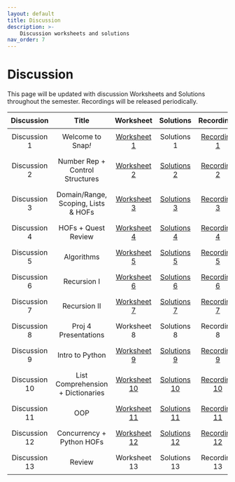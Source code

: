 ```yaml
---
layout: default
title: Discussion
description: >-
    Discussion worksheets and solutions
nav_order: 7
---
```


# Discussion

This page will be updated with discussion Worksheets and Solutions throughout the semester. Recordings will be released periodically.
<style>
  table {
    width: 100%;
    border-collapse: collapse;
  }
  th, td {
    text-align: center;
    padding: 8px;
  }
</style>

<table>
  <thead>
    <tr>
      <th>Discussion</th>
      <th>Title</th>
      <th>Worksheet</th>
      <th>Solutions</th>
      <th>Recordings</th>
    </tr>
  </thead>
  <tbody>
    <tr>
      <td>Discussion 1</td>
      <td>Welcome to Snap<em>!</em></td>
      <td><a href="https://drive.google.com/file/d/1kVcfONoJPqA5Iqv8cbxsu6_quSanSOxh/view?usp=drive_link"> Worksheet 1</a></td>
      <td><a>Solutions 1</a></td>
      <td><a href="https://drive.google.com/file/d/1KqjJ7_9mblF6ynqTmkXHPqm748AgiQ9J/view?usp=sharing"> Recording 1</a></td>
    </tr> 
    <tr>
      <td>Discussion 2</td>
      <td>Number Rep + Control Structures</td>
      <td><a href="https://docs.google.com/document/d/1j_GBxd3LCkBpO9ydLBgU1xHmx8d-dCct/edit?usp=sharing&ouid=106220240438634734707&rtpof=true&sd=true"> Worksheet 2</a></td>
      <td><a href="https://docs.google.com/document/d/1hzeyiZkwM950m2E186bdeFAkUfm0809B/edit?usp=drivesdk&ouid=102828999467017092876&rtpof=true&sd=true">Solutions 2</a></td>
      <td><a href="https://drive.google.com/file/d/1FPV77VJGZCIohNDd7e0TZ_KOGzhZwifo/view?usp=sharing">Recording 2</a></td>
    </tr>
     <tr>
      <td>Discussion 3</td>
      <td>Domain/Range, Scoping, Lists & HOFs</td>
      <td><a href="https://drive.google.com/file/d/1oeNbxrKtcNI2szAOZWEO-LfoWCGaRCyH/view?usp=sharing">Worksheet 3</a></td>
      <td><a href="https://docs.google.com/document/d/1fU0aZhNxUCo-ct_g1WAt_i-HfsZPAq0IwZiWn6PtYzk/edit?usp=drivesdk">Solutions 3</a></td>
      <td><a href="https://drive.google.com/file/d/1fPbSVISiJQewK5ZG30sLlkmf7Qyg8pOK/view?usp=sharing">Recording 3</a></td>
    </tr>
    <tr>
      <td>Discussion 4</td>
      <td>HOFs + Quest Review</td>
      <td><a href="https://docs.google.com/document/d/1BppWjxXgXmr-CgCrqT1xrXBUITbZtAYD/edit?usp=sharing&ouid=106220240438634734707&rtpof=true&sd=true">Worksheet 4</a></td>
      <td><a href="https://docs.google.com/document/d/1PtE59GWoWKLop-5NZZBuY3alIp6lplSS/edit?usp=drivesdk&ouid=102828999467017092876&rtpof=true&sd=true">Solutions 4</a></td>
      <td><a href="https://drive.google.com/file/d/1X4GDGuyXCzQ0B0ghyPNtVsmSw39unORw/view?usp=sharing">Recording 4</a></td>
    </tr>
    <tr>
      <td>Discussion 5</td>
      <td>Algorithms</td>
      <td><a href="https://docs.google.com/document/d/1hPJkV1ZR-NF4ydqPYAy5y_VSLdr2alJQ/edit?usp=sharing&ouid=102828999467017092876&rtpof=true&sd=true">Worksheet 5</a></td>
      <td><a href="https://docs.google.com/document/d/1w8yAcSqxGJtmua4AWklvR4ii7wUkiMI8/edit?usp=drivesdk&ouid=102828999467017092876&rtpof=true&sd=true">Solutions 5</a></td>
      <td><a href="https://drive.google.com/file/d/1CBVRPAj-qU3pEBOJEmGsMcKO3trMrz-Z/view?usp=sharing">Recording 5</a></td>
    </tr>
    <tr>
      <td>Discussion 6</td>
      <td>Recursion I</td>
      <td><a href="https://docs.google.com/document/d/1vJmLNpMSUxD05ibt1vWhZ8xl677ytRwl/edit#heading=h.a896o5zg6s8y">Worksheet 6</a></td>
      <td><a href="https://docs.google.com/document/d/10aYl5NJizgs2I0vLfwwOi9RIHjes41Vj/edit?usp=drivesdk&ouid=102828999467017092876&rtpof=true&sd=true">Solutions 6</a></td>
      <td><a href="https://drive.google.com/file/d/1JgTBsgR8Eg4qzeTb4fCvbgnSAx8iUcOo/view?usp=sharing">Recording 6</a></td>
    </tr>
    <tr>
      <td>Discussion 7</td>
      <td>Recursion II</td>
      <td><a href="https://docs.google.com/document/d/1XD8Eu8zQJhMK3_88GG5iMQbNH5BbiCIa/edit?usp=sharing&ouid=102828999467017092876&rtpof=true&sd=true">Worksheet 7</a></td>
      <td><a href="https://docs.google.com/document/d/1ymT0K_b9Z1Kmk5b318_T0CB3wWiDB8zg/edit?usp=drivesdk&ouid=102828999467017092876&rtpof=true&sd=true">Solutions 7</a></td>
      <td><a href="https://drive.google.com/file/d/1gNb7yaRo9V1jIuCQITA949vDMpz0Ximy/view?usp=drive_link">Recording 7</a></td>
    </tr>
    <tr>
      <td>Discussion 8</td>
      <td>Proj 4 Presentations</td>
      <td>Worksheet 8</td>
      <td>Solutions 8</td>
      <td>Recording 8</td>
    </tr>
     <tr>
      <td>Discussion 9</td>
      <td>Intro to Python</td>
      <td><a href="https://docs.google.com/document/d/1q1ciouhxmDMQSVBFwLOn0Cu1BoKevkIo/edit?usp=drivesdk&ouid=102828999467017092876&rtpof=true&sd=true">Worksheet 9</a></td>
      <td><a href="https://docs.google.com/document/d/1KN1RCMrndXxGNNCstXmyG4HAFEKrkW2z/edit?usp=drive_link&ouid=102828999467017092876&rtpof=true&sd=true">Solutions 9</a></td>
      <td><a href="https://drive.google.com/file/d/1wKfeH8-SVxKzINOQTVbMp11H1t5sy3Op/view?usp=drive_link">Recording 9</a></td>
    </tr>
    <tr>
    <td>Discussion 10</td>
      <td>List Comprehension + Dictionaries</td>
      <td><a href="https://docs.google.com/document/d/1yzUtLeWlfbio09u58fZwxRV9q2S7El_1qMBNcpsSyWU/edit?usp=drivesdk">Worksheet 10</a></td>
      <td><a href="https://drive.google.com/file/d/18zOQJr9MM0wA2AG4vUUO8ltUlquvx_XQ/view?usp=drive_link">Solutions 10</a></td>
      <td><a href="https://drive.google.com/file/d/1YjcBkWP-imk-vQoVRwankvG_zKGffmgb/view?usp=drive_link">Recording 10</a></td>
    </tr>
    <tr>
    <td>Discussion 11</td>
      <td>OOP</td>
     <td><a href="https://docs.google.com/document/d/1vURSI_IbbPjKGZTIWorHkRSWI23qzFAFhy6oNVCwnYg/edit?tab=t.0">Worksheet 11</a></td>
      <td><a href="https://docs.google.com/document/d/1L8AMD-K6q-8XrIwRpzmk9Vf0Qohxo57E45pXmfCVyu4/edit?usp=drivesdk">Solutions 11</a></td>
      <td><a href="https://drive.google.com/file/d/1zEc_LQXNvi-C1MpCY111k2QZe8DI8CqT/view?usp=drive_link">Recording 11</a></td>
    </tr>
    <tr>
    <td>Discussion 12</td>
      <td>Concurrency + Python HOFs</td>
      <td><a href="https://docs.google.com/document/d/1QKK96mjAWHyJhiB2T5IHlCnl-0kZDeZHO0HXHwcDbYA/edit?usp=drivesdk">Worksheet 12</a></td>
      <td><a href="">Solutions 12</a></td>
      <td><a href="https://drive.google.com/file/d/1FoNTRm10u1Z9Odi57sM9CD13HpiIKika/view?usp=drive_link">Recording 12</a></td>
    </tr>
    <tr>
    <td>Discussion 13</td>
      <td>Review</td>
      <td>Worksheet 13</td>
      <td>Solutions 13</td>
      <td>Recording 13</td>
    </tr>
  </tbody>
</table>

<!--**Discussion 2**{: .label .label-discussion } Lists & HOFs, Iteration, Scoping, Domain & Range | [Worksheet](https://drive.google.com/file/d/1eT15LJH38UGfYHR3pLueRlvwMovtyUE8/view?usp=sharing) | [Solutions](https://drive.google.com/file/d/1sVdinV45MT2GoISk8BkJGd8C_BZE-LO4/view?usp=sharing) | [Recording](https://drive.google.com/file/d/1XGcPW_Wa-YFVxm0Gp31w6LDOKaCIQN6q/view?usp=sharing)

**Discussion 3**{: .label .label-discussion } Algorithms and Algorithmic Complexity | [Worksheet](https://drive.google.com/file/d/1gvtV7q0T9M0aq5fOnYGAT2c_E95zw8mD/view?usp=sharing)| [Solutions](https://drive.google.com/file/d/16Cd7lKa7aupSB2s_5XBSwMGyUtJ2Q0Ex/view?usp=sharing) | [Recording](https://berkeley.zoom.us/rec/share/tAlxchXlx7vHFycQuvJrFCKAPtNCuOGvnQlYkMhvzRkz7SqXK5Yn8WnGC3j8_HYm.9IFRnKNiwhuZ1fQN?startTime=1688069469000) password: &uacLC3^

**Discussion 4**{: .label .label-discussion } Recursion I | [Worksheet](https://drive.google.com/file/d/1iDXHsTZyMhdcVOo2Xwr6rQ0GiT8IBxMc/view?usp=sharing) | [Solutions](https://drive.google.com/file/d/101e7Uvl2_yOnSHJTTHE224mwDEwm5tNb/view?usp=sharing) | [Recording](https://berkeley.zoom.us/rec/share/T21TGeXJqiymX6U7kw-ME7KK2KLpph_E4XCSTEKib1hhzAHt5q7ib6mVD1JaYQj4.1rY8zW55a2iaZFA4) password: 2baA%%3&

**Discussion 5**{: .label .label-discussion } Recursion II | [Worksheet](https://drive.google.com/file/d/1e_oQKlaHglPOzG-cJFGtVM-_w34xfsgj/view?usp=sharing) | [Solutions](https://drive.google.com/file/d/1i4XwCax3Z1tYqeCZJCtjPFxXsQDnCEUD/view?usp=sharing) | [Recording](https://drive.google.com/file/d/1h_7N_2LIki1Y9ldOLDzqUXA-WKhZYb4U/view?usp=sharing)

**Discussion 6**{: .label .label-discussion } Intro to Python | [Worksheet](https://drive.google.com/file/d/1ZhdSFR4JOWTndynZmyn-25sJpine3IPG/view?usp=sharing) | [Solutions](https://drive.google.com/file/d/1FdlJrJh3LtFghQfQH6N_mWSd663HTCY-/view?usp=sharing) | [Recording](https://drive.google.com/file/d/1zJKdhlgdq2QeEJmj32ZCKyPk3asDH2Vy/view?usp=sharing) | [starter code](https://drive.google.com/file/d/1WlgWSzREQ63hlHp25ZKPD8wbqi3c_48x/view?usp=sharing) 

**Discussion 7**{: .label .label-discussion } Python Data Structures | [Worksheet](https://drive.google.com/file/d/1YPOcYoH4leDyYsDWEVs9ak5WRBa7gF40/view?usp=sharing) | [starter code](https://drive.google.com/file/d/1mNR51mLB_rxxizLDq5qlea9NtRAN0sQE/view?usp=sharing) | [Solutions](https://docs.google.com/document/d/1r3kIypAsy5o6woWm7tzk3ehVG8hK8pjICNSfSW5Onr0/edit?usp=sharing) | [Recording](https://drive.google.com/file/d/1ZkEfqewJax46ro5HCydtLR32UTIPxF11/view?usp=sharing)

**Discussion 8**{: .label .label-discussion } Python OOP | [Worksheet](https://drive.google.com/file/d/1JSiBgWCQc61Mxxmkpb8xBVcyqKfjYETj/view?usp=sharing) | [starter code](https://drive.google.com/file/d/1_hZPVCTI_GFwKYE0jtPU5g9Ap76I09VL/view?usp=sharing) | [code Solutions](https://drive.google.com/file/d/18RBCezw0GPmo_7P3Rm_suY4jxAsqTBcx/view?usp=sharing) | [Worksheet Solutions]("https://drive.google.com/file/d/1bMMXKSTFM5VFaG0xh88cPlhwKL9soFok/view?usp=sharing") | [Recording](https://drive.google.com/file/d/1JlWopho5nF4njLor_a5cGCrGvUyRQnqj/view)

**Discussion 9**{: .label .label-discussion } Lambdas and HOFs | [Worksheet](https://drive.google.com/file/d/1iFdcDAdTPmeuNsglNVlQ6M9NXnLKuoeq/view?usp=sharing) | [starter code](https://drive.google.com/file/d/1u7cZiFyY2m1XJi7BLGKn2o2THNt288yF/view?usp=sharing) | [Worksheet Solutions](https://drive.google.com/file/d/1S4-ykFb7GBh2DSWAdTUMijjP8ExTsbQ_/view?usp=sharing) | [code Solutions](https://drive.google.com/file/d/1vQSvBavj6ZFceYs-ypTbTLXi9yXwpGk9/view?usp=sharing)


**Discussion 10**{: .label .label-discussion } Concurrency and Tree Recursion | [Worksheet](https://drive.google.com/file/d/1UhHiDaaEMaiIoC5ohz-TNIu5kSp4ONna/view?usp=sharing) | [starter code](https://drive.google.com/file/d/1nf4577ESWs87feUEn-H5fPAqauYEN5k3/view?usp=sharing) | [Worksheet Solutions](https://drive.google.com/file/d/1MqESz2xjTKSYQ5Crj2VxvNU2cvCVgX4r/view?usp=sharing) | [code Solutions](https://drive.google.com/file/d/1dRCINny1HGqIqD2GReboIHvUmciyGIVJ/view?usp=sharing)


**Discussion 11**{: .label .label-discussion } Final Review | [Worksheet](https://drive.google.com/file/d/1EafKCpdNczOhgYxL_UaBI_PRE63EusoW/view?usp=sharing) | [Solutions](https://drive.google.com/file/d/1rt6PC9uhtVCgo7WJdi9lzu2IMcJept29/view?usp=sharing) -->



<!-- 

**Discussion 4**{: .label .label-discussion } Algorithms | [Worksheet](https://drive.google.com/file/d/10y6F26Apf8X4IIHRY-tk55GnJ_Zw8eoE/view?usp=share_link) | [Solutions](https://drive.google.com/file/d/16p-g3S9gJWCCYHR8xsi1f0DMdFtEcL7x/view?usp=share_link) | [Recording](https://drive.google.com/file/d/12HO77T3Eea_AN86sUyKQSB_GAm-K59KA/view?usp=share_link) 

**Discussion 5**{: .label .label-discussion } Algorithmic Complexity | [Worksheet](https://drive.google.com/file/d/1Bm7xFN3L9RFKUlGpp4or-MoGyr6KJnM6/view?usp=share_link) | [Solutions](https://drive.google.com/file/d/1knuIbn14WHXFwp9FNXcQSR8vwoB4gUw3/view?usp=share_link) | [Recording](https://drive.google.com/file/d/1RtBfLBMV6Td2BHRtnvJjRK23za6MgPv-/view?usp=sharing)

**Discussion 6**{: .label .label-discussion } Recursion I | [Worksheet](https://drive.google.com/file/d/1xZD0G1klfhIabX0KKZldjqEt9dWS4lNE/view?usp=share_link) | [Solutions](https://drive.google.com/file/d/1RWY8WEwhPSTDCXjHocRzkYQkLuZ2Gepz/view?usp=share_link) | [Recording](https://youtu.be/WC04d2Oxj2E)

**Discussion 7**{: .label .label-discussion } Recursion II | [Worksheet](https://drive.google.com/file/d/1iRY_WGu9sS3-hlhahOypRo6M1eU48HZn/view?usp=share_link) | [Solutions](https://drive.google.com/file/d/1XBhiEKSJmpTSqp2I66XCfR-PDdeRJhRA/view?usp=share_link) | [Recording](https://drive.google.com/file/d/1RZFI-7Xo93IMfEe8AfvUkD3BH5spgA8s/view?usp=sharing)

**Discussion 8**{: .label .label-discussion } Python Basics | [Worksheet](https://drive.google.com/file/d/1mupBJDXNJcDbW3RDrJjgc6GAZujboVWl/view?usp=share_link) | [Solutions](https://drive.google.com/file/d/1px1wcnh1mX4xyuTsO0ijR8Jem-x5ml-w/view?usp=share_link) | [Recording](https://drive.google.com/file/d/1ka00W-sCg0eZAB8bve0C-CgL2-2sSStH/view?usp=sharing)

**Discussion 10**{: .label .label-discussion } Python Data Structures | [Worksheet](https://drive.google.com/file/d/11vO-A-X9D-5qlT4uLFS_mkT38x9M199A/view?usp=share_link) | [Solutions](https://drive.google.com/file/d/1bk-Pe1ycwJUUC85MnLr4MOjr2izJWnWU/view?usp=share_link) | [Recording](https://drive.google.com/file/d/1FdQWd3Ezkjldv7tLDoygK3ZgfVPg__lU/view?usp=sharing)

**Discussion 12**{: .label .label-discussion } Object-Oriented Programming | [Worksheet](https://drive.google.com/file/d/1Eooe8rTu9vTCPS7TPDIMf4-RPYVOtXR9/view?usp=sharing) | [Solutions](https://drive.google.com/file/d/1ELGUTd7kCXHaOhofrCbDsoH611GNc3HN/view?usp=share_link) | [Recording](https://drive.google.com/file/d/1JlWopho5nF4njLor_a5cGCrGvUyRQnqj/view?usp=sharing)

**Discussion 13**{: .label .label-discussion } Python HOFs, Lambdas, Tree Recursion | [Worksheet](https://drive.google.com/file/d/1leEmub5xWEiEojvNy-FJVyEgQY5Auxim/view?usp=share_link) | [Recording](https://drive.google.com/file/d/1caTDl_71y4-z3Pxf-ksU8lz2F8FC2GRI/view?usp=sharing) -->
